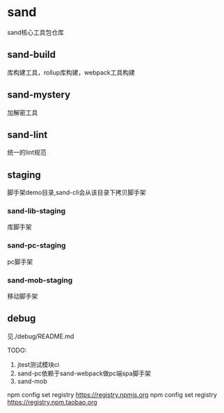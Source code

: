# sand
sand核心工具包仓库

## sand-build
库构建工具，rollup库构建，webpack工具构建

## sand-mystery
加解密工具

## sand-lint
统一的lint规范

## staging
脚手架demo目录,sand-cli会从该目录下拷贝脚手架
### sand-lib-staging
库脚手架
### sand-pc-staging
pc脚手架
### sand-mob-staging
移动脚手架

## debug
见./debug/README.md

TODO:
1. jtest测试模块ci
2. sand-pc依赖于sand-webpack做pc端spa脚手架
3. sand-mob

npm config set registry https://registry.npmjs.org
npm config set registry https://registry.npm.taobao.org
